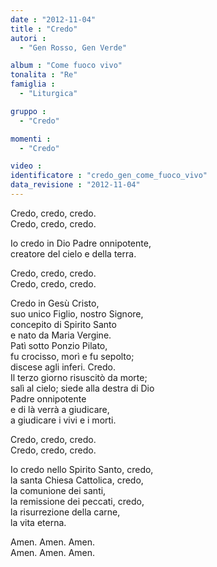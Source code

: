```yaml
---
date : "2012-11-04"
title : "Credo"
autori : 
  - "Gen Rosso, Gen Verde"

album : "Come fuoco vivo"
tonalita : "Re"
famiglia : 
  - "Liturgica"

gruppo : 
  - "Credo"

momenti : 
  - "Credo"

video : 
identificatore : "credo_gen_come_fuoco_vivo"
data_revisione : "2012-11-04"
---
```

  
  
  
  
  
  
  
  
  
  
Credo, credo,   credo.  
Credo, credo,   credo.  
  
  
  
Io credo in Dio Padre onnipotente,  
creatore del cielo e della terra.    
  
  
  
Credo, credo,   credo.  
Credo, credo,   credo.  
  
  
  
Credo in Gesù Cristo,  
suo unico Figlio, nostro Signore,  
concepito di Spirito Santo  
e nato da Maria Vergine.  
Patì sotto Ponzio Pilato,  
fu crocisso, morì e fu sepolto;  
discese agli inferi. Credo.    
Il terzo giorno risuscitò da morte;  
salì al cielo; siede alla destra di Dio   
Padre onnipotente  
e di là verrà a giudicare,  
a giudicare i vivi e i morti.  
  
  
  
Credo, credo,  credo.  
Credo, credo,  credo.  
  
  
  
Io credo nello Spirito Santo, credo,  
la santa Chiesa Cattolica, credo,  
la comunione dei santi,   
la remissione dei peccati, credo,  
la risurrezione della carne,  
la vita eterna.  
  
  
  
Amen. Amen.  Amen.    
Amen. Amen.  Amen.  
  
  
  
